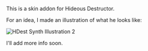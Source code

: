 This is a skin addon for Hideous Destructor.

For an idea, I made an illustration of what he looks like:

![HDest Synth Illustration 2](https://github.com/yoguruto-no-kami/HDSynth/assets/169847139/f1264afe-567a-4a2c-9655-0dd709868029)

I'll add more info soon.
